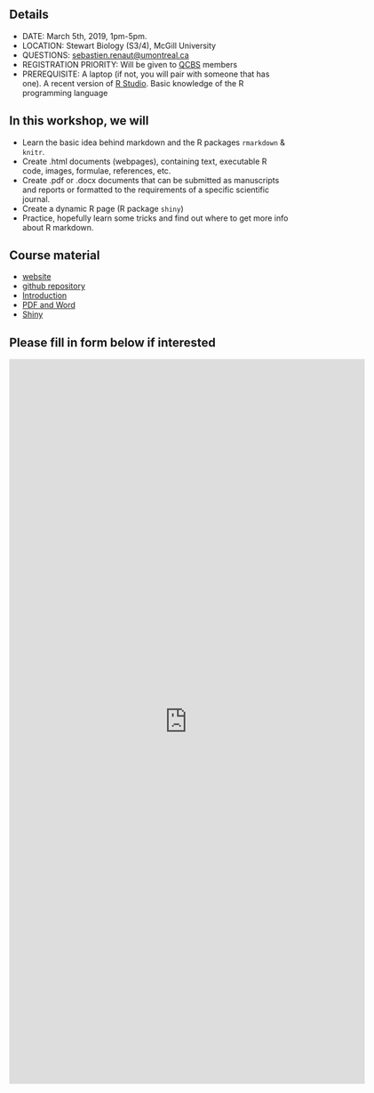 ## Details    
* DATE: March 5th, 2019, 1pm-5pm.    
* LOCATION: Stewart Biology (S3/4), McGill University  
* QUESTIONS: sebastien.renaut@umontreal.ca   
* REGISTRATION PRIORITY: Will be given to [QCBS](https://qcbs.ca/) members  
* PREREQUISITE: A laptop (if not, you will pair with someone that has one). A recent version of [R Studio](https://www.rstudio.com/). Basic knowledge of the R programming language   

## In this workshop, we will  
* Learn the basic idea behind markdown and the R packages `rmarkdown` & `knitr`.  
* Create .html documents (webpages), containing text, executable R code, images, formulae, references, etc.  
* Create .pdf or .docx documents that can be submitted as manuscripts and reports or formatted to the requirements of a specific scientific journal.  
* Create a dynamic R page (R package `shiny`)  
* Practice, hopefully learn some tricks and find out where to get more info about R markdown.  

## Course material
* [website](https://seb951.github.io/rmarkdown_workshop/)  
* [github repository](https://github.com/seb951/rmarkdown_workshop)  
* [Introduction](https://seb951.github.io/rmarkdown_workshop/Rmarkdown/rmarkdown_main.html)
* [PDF and Word](https://seb951.github.io/rmarkdown_workshop/Rmarkdown/rmarkdown_word_pdf.html)
* [Shiny](https://github.com/seb951/rmarkdown_workshop/blob/master/Rmarkdown/shiny.Rmd)


## Please fill in form below if interested  
<iframe src="https://docs.google.com/forms/d/e/1FAIpQLSestwgIISKpfnv3U6Xiyh-8aZSMKG-Ahrt7BUmSgAMBHCr6Ew/viewform?embedded=true" width="640" height="1303" frameborder="0" marginheight="0" marginwidth="0">Loading...</iframe>
